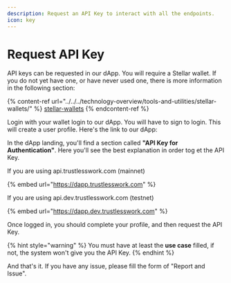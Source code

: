 ```yaml
---
description: Request an API Key to interact with all the endpoints.
icon: key
---
```


# Request API Key

API keys can be requested in our dApp. You will require a Stellar wallet. If you do not yet have one, or have never used one, there is more information in the following section:&#x20;

{% content-ref url="../../../technology-overview/tools-and-utilities/stellar-wallets/" %}
[stellar-wallets](../../../technology-overview/tools-and-utilities/stellar-wallets/)
{% endcontent-ref %}

Login with your wallet login to our dApp. You will have to sign to login. This will create a user profile. Here's the link to our dApp:&#x20;

In the dApp landing, you'll find a section called **"API Key for Authentication"**. Here you'll see the best explanation in order tog et the API Key.



If you are using api.trustlesswork.com (mainnet)

{% embed url="https://dapp.trustlesswork.com" %}

If you are using api.dev.trustlesswork.com (testnet)

{% embed url="https://dapp.dev.trustlesswork.com" %}

Once logged in, you should complete your profile, and then request the API Key.

{% hint style="warning" %}
You must have at least the **use case** filled, if not, the system won't give you the API Key.
{% endhint %}

And that's it. If you have any issue, please fill the form of "Report and Issue".
